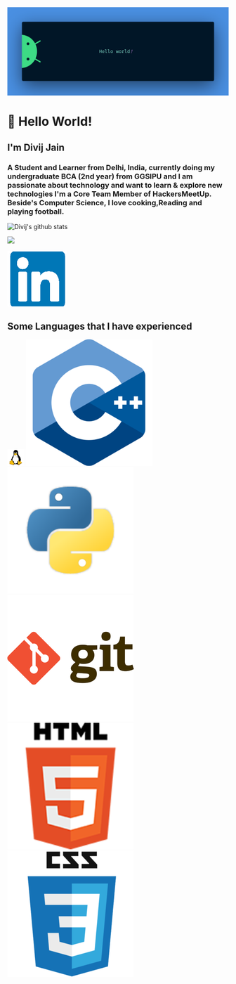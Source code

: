 

<!--
**diiviij/diiviij** is a ✨ _special_ ✨ repository because its `README.md` (this file) appears on your GitHub profile.-->
<img src="d.png">
<body style="background-image:bg.webp;">
<h1>  👋 Hello World! </h1></center>
<h2> I'm Divij Jain </h2>
<h3> A Student and Learner from Delhi, India, currently doing my undergraduate BCA (2nd year) from GGSIPU and I am passionate about technology and want to learn & explore new technologies I'm a Core Team Member of HackersMeetUp. Beside's Computer Science, I love cooking,Reading and playing football.</h3>

   ![Divij's github stats](https://github-readme-stats.vercel.app/api?username=diiviij&count_private=true)

![](https://komarev.com/ghpvc/?username=diiviij&color=green)


<a href="https://linkedin.com/in/divij-jain-625b651a5"><img src="link.png"></a></img>
   
 <h2>Some Languages that I have experienced   </h2>
 <div style="heigth:5ex;" >
   <img src="1.png"style="height:5ex;">
   <img src="2.png">
   <img src="3.png">
   <img src="4.png">
   <img src="5.png">
   <img src="6.png"></img>
</div>
</body>
